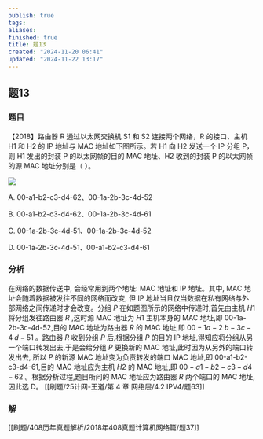 ```yaml
---
publish: true
tags: 
aliases: 
finished: true
title: 题13
created: "2024-11-20 06:41"
updated: "2024-11-22 13:17"
---
```

## 题13
### 题目
【2018】路由器 R 通过以太网交换机 S1 和 S2 连接两个网络，R 的接口、主机 H1 和 H2 的 IP 地址与 MAC 地址如下图所示。若 H1 向 H2 发送一个 IP 分组 P，则 H1 发出的封装 P 的以太网帧的目的 MAC 地址、H2 收到的封装 P 的以太网帧的源 MAC 地址分别是（ ）。

![](https://img.hwenyi.live/202411222057484.webp)

A. 00-a1-b2-c3-d4-62、00-1a-2b-3c-4d-52

B. 00-a1-b2-c3-d4-62、00-1a-2b-3c-4d-61

C. 00-1a-2b-3c-4d-51、00-1a-2b-3c-4d-52

D. 00-1a-2b-3c-4d-51、00-a1-b2-c3-d4-61
### 分析
在网络的数据传送中, 会经常用到两个地址: MAC 地址和 IP 地址。其中, MAC 地址会随着数据被发往不同的网络而改变, 但 IP 地址当且仅当数据在私有网络与外部网络之间传递时才会改变。分组 $P$ 在如题图所示的网络中传递时,首先由主机 $H1$ 将分组发往路由器 $R$ ,这时源 MAC 地址为 $H1$ 主机本身的 MAC 地址,即 00-1a-2b-3c-4d-52,目的 MAC 地址为路由器 $R$ 的 MAC 地址,即 ${00} - 1a - 2\;b - 3c - 4\;d - {51}$ 。路由器 $R$ 收到分组 $P$ 后,根据分组 $P$ 的目的 IP 地址,得知应将分组从另一个端口转发出去,于是会给分组 $P$ 更换新的 MAC 地址,此时因为从另外的端口转发出去, 所以 $P$ 的新源 MAC 地址变为负责转发的端口 MAC 地址,即 00-a1-b2-c3-d4-61,目的 MAC 地址应为主机 $H2$ 的 $\mathrm {{MAC}}$ 地址,即 ${00} - a1 - b2 - c3 - d4 - {62}$ 。根据分析过程,题目所问的 $\mathrm {{MAC}}$ 地址应为路由器 $R$ 两个端口的 MAC 地址,因此选 D。
[[刷题/25计网-王道/第 4 章 网络层/4.2 IPV4/题63]]
### 解
[[刷题/408历年真题解析/2018年408真题计算机网络篇/题37]]
